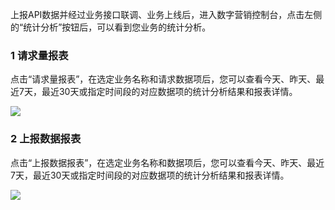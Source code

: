 上报API数据并经过业务接口联调、业务上线后，进入数字营销控制台，点击左侧的“统计分析”按钮后，可以看到您业务的统计分析。

### 1 请求量报表

点击“请求量报表”，在选定业务名称和请求数据项后，您可以查看今天、昨天、最近7天，最近30天或指定时间段的对应数据项的统计分析结果和报表详情。

![](//mc.qcloudimg.com/static/img/7a23a3e9e54ce12de6583a82b379e9c6/image.png)

### 2 上报数据报表

点击“上报数据报表”，在选定业务名称和数据项后，您可以查看今天、昨天、最近7天，最近30天或指定时间段的对应数据项的统计分析结果和报表详情。

![](//mc.qcloudimg.com/static/img/a858796b56aa3b0958f47be40219b20a/image.png)